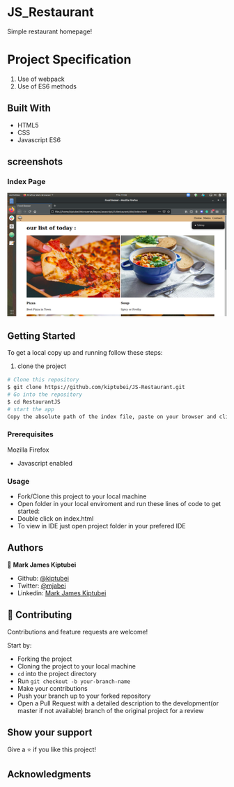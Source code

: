 # JS_Restaurant

Simple restaurant homepage!

# Project Specification

1. Use of webpack
2. Use of ES6 methods

## Built With

- HTML5
- CSS
- Javascript ES6

## screenshots

### Index Page

![screenshot](dist/assets/images/Screenshot1.png)

## Getting Started

To get a local copy up and running follow these steps:

1. clone the project

```bash
# Clone this repository
$ git clone https://github.com/kiptubei/JS-Restaurant.git
# Go into the repository
$ cd RestaurantJS
# start the app
Copy the absolute path of the index file, paste on your browser and click on enter
```

### Prerequisites

Mozilla Firefox

- Javascript enabled

### Usage

- Fork/Clone this project to your local machine
- Open folder in your local enviroment and run these lines of code to get started:
- Double click on index.html
- To view in IDE just open project folder in your prefered IDE

## Authors

👤 **Mark James Kiptubei**

- Github: [@kiptubei](https://github.com/kiptubei)
- Twitter: [@mjabei](https://twitter.com/mjabei)
- Linkedin: [Mark James Kiptubei](https://www.linkedin.com/in/kiptubei/)


## 🤝 Contributing

Contributions and feature requests are welcome!

Start by:

- Forking the project
- Cloning the project to your local machine
- `cd` into the project directory
- Run `git checkout -b your-branch-name`
- Make your contributions
- Push your branch up to your forked repository
- Open a Pull Request with a detailed description to the development(or master if not available) branch of the original project for a review

## Show your support

Give a ⭐️ if you like this project!

## Acknowledgments
